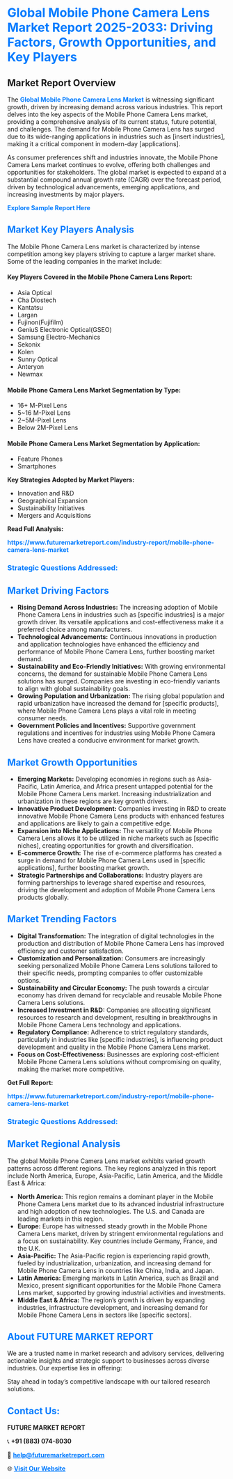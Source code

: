 <h1 style="color: #007BFF;">Global Mobile Phone Camera Lens Market Report 2025-2033: Driving Factors, Growth Opportunities, and Key Players</h1>

<section id="overview">
<h2>Market Report Overview</h2>
<p>The <a href="https://www.futuremarketreport.com/industry-report/mobile-phone-camera-lens-market" style="color: #007BFF; text-decoration: none;"><strong>Global Mobile Phone Camera Lens Market</strong></a> is witnessing significant growth, driven by increasing demand across various industries. This report delves into the key aspects of the Mobile Phone Camera Lens market, providing a comprehensive analysis of its current status, future potential, and challenges. The demand for Mobile Phone Camera Lens has surged due to its wide-ranging applications in industries such as [insert industries], making it a critical component in modern-day [applications].</p>
<p>As consumer preferences shift and industries innovate, the Mobile Phone Camera Lens market continues to evolve, offering both challenges and opportunities for stakeholders. The global market is expected to expand at a substantial compound annual growth rate (CAGR) over the forecast period, driven by technological advancements, emerging applications, and increasing investments by major players.</p>
</section>

<section id="overview">
<p><a href="https://www.futuremarketreport.com/request-sample/reportId=76416" style="color: #007BFF; text-decoration: none;"><strong>Explore Sample Report Here</strong></a></p>
</section>

<section id="key-players">
<h2 style="color: #007BFF;">Market Key Players Analysis</h2>
<p>The Mobile Phone Camera Lens market is characterized by intense competition among key players striving to capture a larger market share. Some of the leading companies in the market include:</p>
<h4>Key Players Covered in the Mobile Phone Camera Lens Report:</h4>
<ul><li>Asia Optical</li><li>Cha Diostech</li><li>Kantatsu</li><li>Largan</li><li>Fujinon(Fujifilm)</li><li>GeniuS Electronic Optical(GSEO)</li><li>Samsung Electro-Mechanics</li><li>Sekonix</li><li>Kolen</li><li>Sunny Optical</li><li>Anteryon</li><li>Newmax</li></ul>
<h4>Mobile Phone Camera Lens Market Segmentation by Type:</h4>
<ul><li>16+ M-Pixel Lens</li><li>5~16 M-Pixel Lens</li><li>2~5M-Pixel Lens</li><li>Below 2M-Pixel Lens</li></ul>

<h4>Mobile Phone Camera Lens Market Segmentation by Application:</h4>
<ul><li>Feature Phones</li><li>Smartphones</li></ul>
<p><strong>Key Strategies Adopted by Market Players:</strong></p>
<ul>
<li>Innovation and R&D</li>
<li>Geographical Expansion</li>
<li>Sustainability Initiatives</li>
<li>Mergers and Acquisitions</li>
</ul>
</section>

<section>
<p><strong>Read Full Analysis: </strong></p><a href="https://www.futuremarketreport.com/industry-report/mobile-phone-camera-lens-market" style="color: #007BFF; text-decoration: none;"><strong>https://www.futuremarketreport.com/industry-report/mobile-phone-camera-lens-market</strong></a>
<h3 style="color: #007BFF;">Strategic Questions Addressed:</h3>
</section>

<section id="driving-factors">
<h2 style="color: #007BFF;">Market Driving Factors</h2>
<ul>
<li><strong>Rising Demand Across Industries:</strong> The increasing adoption of Mobile Phone Camera Lens in industries such as [specific industries] is a major growth driver. Its versatile applications and cost-effectiveness make it a preferred choice among manufacturers.</li>
<li><strong>Technological Advancements:</strong> Continuous innovations in production and application technologies have enhanced the efficiency and performance of Mobile Phone Camera Lens, further boosting market demand.</li>
<li><strong>Sustainability and Eco-Friendly Initiatives:</strong> With growing environmental concerns, the demand for sustainable Mobile Phone Camera Lens solutions has surged. Companies are investing in eco-friendly variants to align with global sustainability goals.</li>
<li><strong>Growing Population and Urbanization:</strong> The rising global population and rapid urbanization have increased the demand for [specific products], where Mobile Phone Camera Lens plays a vital role in meeting consumer needs.</li>
<li><strong>Government Policies and Incentives:</strong> Supportive government regulations and incentives for industries using Mobile Phone Camera Lens have created a conducive environment for market growth.</li>
</ul>
</section>

<section id="growth-opportunities">
<h2 style="color: #007BFF;">Market Growth Opportunities</h2>
<ul>
<li><strong>Emerging Markets:</strong> Developing economies in regions such as Asia-Pacific, Latin America, and Africa present untapped potential for the Mobile Phone Camera Lens market. Increasing industrialization and urbanization in these regions are key growth drivers.</li>
<li><strong>Innovative Product Development:</strong> Companies investing in R&D to create innovative Mobile Phone Camera Lens products with enhanced features and applications are likely to gain a competitive edge.</li>
<li><strong>Expansion into Niche Applications:</strong> The versatility of Mobile Phone Camera Lens allows it to be utilized in niche markets such as [specific niches], creating opportunities for growth and diversification.</li>
<li><strong>E-commerce Growth:</strong> The rise of e-commerce platforms has created a surge in demand for Mobile Phone Camera Lens used in [specific applications], further boosting market growth.</li>
<li><strong>Strategic Partnerships and Collaborations:</strong> Industry players are forming partnerships to leverage shared expertise and resources, driving the development and adoption of Mobile Phone Camera Lens products globally.</li>
</ul>
</section>

<section id="trending-factors">
<h2 style="color: #007BFF;">Market Trending Factors</h2>
<ul>
<li><strong>Digital Transformation:</strong> The integration of digital technologies in the production and distribution of Mobile Phone Camera Lens has improved efficiency and customer satisfaction.</li>
<li><strong>Customization and Personalization:</strong> Consumers are increasingly seeking personalized Mobile Phone Camera Lens solutions tailored to their specific needs, prompting companies to offer customizable options.</li>
<li><strong>Sustainability and Circular Economy:</strong> The push towards a circular economy has driven demand for recyclable and reusable Mobile Phone Camera Lens solutions.</li>
<li><strong>Increased Investment in R&D:</strong> Companies are allocating significant resources to research and development, resulting in breakthroughs in Mobile Phone Camera Lens technology and applications.</li>
<li><strong>Regulatory Compliance:</strong> Adherence to strict regulatory standards, particularly in industries like [specific industries], is influencing product development and quality in the Mobile Phone Camera Lens market.</li>
<li><strong>Focus on Cost-Effectiveness:</strong> Businesses are exploring cost-efficient Mobile Phone Camera Lens solutions without compromising on quality, making the market more competitive.</li>
</ul>
</section>

<section>
<p><strong>Get Full Report: </strong></p><a href="https://www.futuremarketreport.com/industry-report/mobile-phone-camera-lens-market" style="color: #007BFF; text-decoration: none;"><strong>https://www.futuremarketreport.com/industry-report/mobile-phone-camera-lens-market</strong></a>
<h3 style="color: #007BFF;">Strategic Questions Addressed:</h3>
</section>


<section id="regional-analysis">
<h2 style="color: #007BFF;">Market Regional Analysis</h2>
<p>The global Mobile Phone Camera Lens market exhibits varied growth patterns across different regions. The key regions analyzed in this report include North America, Europe, Asia-Pacific, Latin America, and the Middle East & Africa:</p>
<ul>
<li><strong>North America:</strong> This region remains a dominant player in the Mobile Phone Camera Lens market due to its advanced industrial infrastructure and high adoption of new technologies. The U.S. and Canada are leading markets in this region.</li>
<li><strong>Europe:</strong> Europe has witnessed steady growth in the Mobile Phone Camera Lens market, driven by stringent environmental regulations and a focus on sustainability. Key countries include Germany, France, and the U.K.</li>
<li><strong>Asia-Pacific:</strong> The Asia-Pacific region is experiencing rapid growth, fueled by industrialization, urbanization, and increasing demand for Mobile Phone Camera Lens in countries like China, India, and Japan.</li>
<li><strong>Latin America:</strong> Emerging markets in Latin America, such as Brazil and Mexico, present significant opportunities for the Mobile Phone Camera Lens market, supported by growing industrial activities and investments.</li>
<li><strong>Middle East & Africa:</strong> The region’s growth is driven by expanding industries, infrastructure development, and increasing demand for Mobile Phone Camera Lens in sectors like [specific sectors].</li>
</ul>
</section>

<footer>
<h2 style="color: #007BFF;">About FUTURE MARKET REPORT</h2>
<p>We are a trusted name in market research and advisory services, delivering actionable insights and strategic support to businesses across diverse industries. Our expertise lies in offering:</p>

<p>Stay ahead in today’s competitive landscape with our tailored research solutions.</p>

<h2 style="color: #007BFF;">Contact Us:</h2>
<p><strong>FUTURE MARKET REPORT</strong></p>
<p>📞 <strong>+91 (883) 074-8030</strong></p>
<p>📧 <strong><a href="mailto:help@futuremarketreport.com" style="color: #007BFF;">help@futuremarketreport.com</a></strong></p>
<p>🌐 <strong><a href="https://www.futuremarketreport.com/" style="color: #007BFF;">Visit Our Website</a></strong></p>
</footer>
